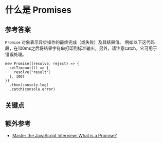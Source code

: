# 什么是 Promises

## 参考答案

`Promise` 对象表示异步操作的最终完成（或失败）及其结果值。
例如以下这代码段，在100ms之后将结果字符串打印到标准输出。另外，请注意catch，它可用于错误处理。

```es6
new Promise((resolve, reject) => {
  setTimeout(() => {
    resolve("result")
  }, 100)
})
  .then(console.log)
  .catch(console.error)
```

## 关键点

## 额外参考

* [Master the JavaScript Interview: What is a Promise?](https://medium.com/javascript-scene/master-the-javascript-interview-what-is-a-promise-27fc71e772618)

<!-- tags: (javascript) -->

